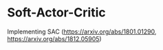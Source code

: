 # Soft-Actor-Critic
 Implementing SAC (https://arxiv.org/abs/1801.01290, https://arxiv.org/abs/1812.05905)
